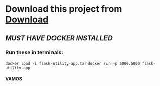 # Download this project from [Download](https://drive.google.com/file/d/1Q5yiCUq1WmIkMheF5y11GYmK-RIJbrIL/view?usp=drive_link)
## *MUST HAVE DOCKER INSTALLED*
### Run these in terminals:
```docker load -i flask-utility-app.tar```
```docker run -p 5000:5000 flask-utility-app```
#### VAMOS
